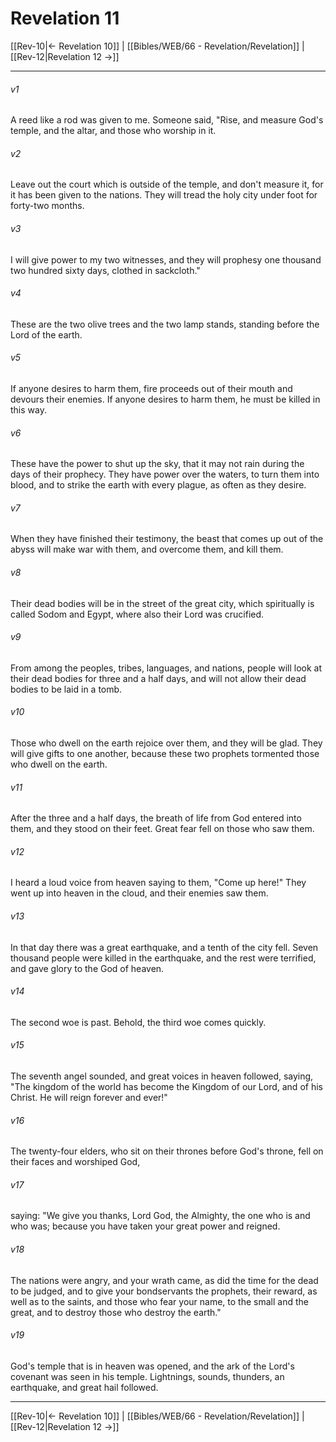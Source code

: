 # Revelation 11

[[Rev-10|← Revelation 10]] | [[Bibles/WEB/66 - Revelation/Revelation]] | [[Rev-12|Revelation 12 →]]
***



###### v1 
A reed like a rod was given to me. Someone said, "Rise, and measure God's temple, and the altar, and those who worship in it. 

###### v2 
Leave out the court which is outside of the temple, and don't measure it, for it has been given to the nations. They will tread the holy city under foot for forty-two months. 

###### v3 
I will give power to my two witnesses, and they will prophesy one thousand two hundred sixty days, clothed in sackcloth." 

###### v4 
These are the two olive trees and the two lamp stands, standing before the Lord of the earth. 

###### v5 
If anyone desires to harm them, fire proceeds out of their mouth and devours their enemies. If anyone desires to harm them, he must be killed in this way. 

###### v6 
These have the power to shut up the sky, that it may not rain during the days of their prophecy. They have power over the waters, to turn them into blood, and to strike the earth with every plague, as often as they desire. 

###### v7 
When they have finished their testimony, the beast that comes up out of the abyss will make war with them, and overcome them, and kill them. 

###### v8 
Their dead bodies will be in the street of the great city, which spiritually is called Sodom and Egypt, where also their Lord was crucified. 

###### v9 
From among the peoples, tribes, languages, and nations, people will look at their dead bodies for three and a half days, and will not allow their dead bodies to be laid in a tomb. 

###### v10 
Those who dwell on the earth rejoice over them, and they will be glad. They will give gifts to one another, because these two prophets tormented those who dwell on the earth. 

###### v11 
After the three and a half days, the breath of life from God entered into them, and they stood on their feet. Great fear fell on those who saw them. 

###### v12 
I heard a loud voice from heaven saying to them, "Come up here!" They went up into heaven in the cloud, and their enemies saw them. 

###### v13 
In that day there was a great earthquake, and a tenth of the city fell. Seven thousand people were killed in the earthquake, and the rest were terrified, and gave glory to the God of heaven. 

###### v14 
The second woe is past. Behold, the third woe comes quickly. 

###### v15 
The seventh angel sounded, and great voices in heaven followed, saying, "The kingdom of the world has become the Kingdom of our Lord, and of his Christ. He will reign forever and ever!" 

###### v16 
The twenty-four elders, who sit on their thrones before God's throne, fell on their faces and worshiped God, 

###### v17 
saying: "We give you thanks, Lord God, the Almighty, the one who is and who was; because you have taken your great power and reigned. 

###### v18 
The nations were angry, and your wrath came, as did the time for the dead to be judged, and to give your bondservants the prophets, their reward, as well as to the saints, and those who fear your name, to the small and the great, and to destroy those who destroy the earth." 

###### v19 
God's temple that is in heaven was opened, and the ark of the Lord's covenant was seen in his temple. Lightnings, sounds, thunders, an earthquake, and great hail followed.

***
[[Rev-10|← Revelation 10]] | [[Bibles/WEB/66 - Revelation/Revelation]] | [[Rev-12|Revelation 12 →]]
